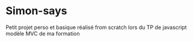 # Simon-says
Petit projet perso et basique réalisé from scratch lors du TP de javascript modèle MVC de ma formation
